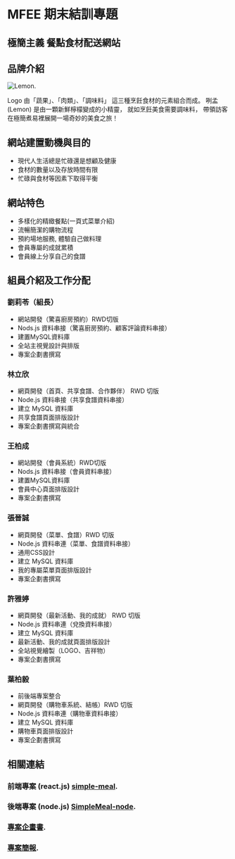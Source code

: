 # MFEE 期末結訓專題

## 極簡主義 餐點食材配送網站
## 品牌介紹
![Lemon.](https://raw.githubusercontent.com/Liu-Lydia/simple-meal/master/public/img/lydia/SimpleMeal_LOGO.png "吉祥物Lemon")

Logo 由「蔬果」、「肉類」、「調味料」
這三種烹飪食材的元素組合而成。
咧孟(Lemon)
是由一顆新鮮檸檬變成的小精靈，
就如烹飪美食需要調味料，
帶領訪客在極簡煮易裡展開一場奇妙的美食之旅！

## 網站建置動機與目的
* 現代人生活總是忙碌還是想顧及健康
* 食材的數量以及存放時間有限
* 忙碌與食材等因素下取得平衡

## 網站特色
* 多樣化的精緻餐點(一頁式菜單介紹)
* 流暢簡潔的購物流程
* 預約場地服務, 體驗自己做料理
* 會員專屬的成就累積
* 會員線上分享自己的食譜

## 組員介紹及工作分配
### 劉莉苓（組⻑）
* 網站開發（驚喜廚房預約）RWD切版
* Nods.js 資料串接（驚喜廚房預約、顧客評論資料串接）
* 建置MySQL資料庫
* 全站主視覺設計與排版
* 專案企劃書撰寫

### 林立欣
* 網頁開發（首頁、共享食譜、合作夥伴） RWD 切版
* Node.js 資料串接（共享食譜資料串接）
* 建立 MySQL 資料庫
* 共享食譜頁面排版設計
* 專案企劃書撰寫與統合

### 王柏成
* 網站開發（會員系統）RWD切版
* Nods.js 資料串接（會員資料串接）
* 建置MySQL資料庫
* 會員中心頁面排版設計
* 專案企劃書撰寫

### 張晉誠
* 網頁開發（菜單、食譜）RWD 切版
* Node.js 資料串連（菜單、食譜資料串接）
* 通用CSS設計
* 建立 MySQL 資料庫
* 我的專屬菜單頁面排版設計
* 專案企劃書撰寫

### 許雅婷
* 網頁開發（最新活動、我的成就） RWD 切版
* Node.js 資料串連（兌換資料串接）
* 建立 MySQL 資料庫
* 最新活動、我的成就頁面排版設計
* 全站視覺繪製（LOGO、吉祥物）
* 專案企劃書撰寫

### 葉柏毅
* 前後端專案整合
* 網頁開發（購物車系統、結帳）RWD 切版
* Node.js 資料串連（購物車資料串接）
* 建立 MySQL 資料庫
* 購物車頁面排版設計
* 專案企劃書撰寫

## 相關連結
### 前端專案 (react.js) [simple-meal](https://github.com/Liu-Lydia/simple-meal).
### 後端專案 (node.js) [SimpleMeal-node](https://github.com/poe1599/SimpleMeal-node).
### [專案企畫書](https://github.com/Liu-Lydia/simple-meal/blob/master/%E5%B1%95%E7%A4%BA/%E7%B6%B2%E7%AB%99%E5%BB%BA%E7%BD%AE%E5%B0%88%E9%A1%8C%E4%BC%81%E7%95%AB%E6%9B%B8.pdf).
### [專案簡報](https://github.com/Liu-Lydia/simple-meal/blob/master/%E5%B1%95%E7%A4%BA/%E6%A5%B5%E7%B0%A1%E7%85%AE%E6%98%93%E7%B0%A1%E5%A0%B1%E6%B1%BA%E5%AE%9A%E7%89%88.pdf).

